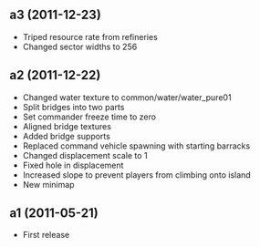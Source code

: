 ## a3 (2011-12-23)

* Triped resource rate from refineries
* Changed sector widths to 256

## a2 (2011-12-22)

* Changed water texture to common/water/water_pure01
* Split bridges into two parts
* Set commander freeze time to zero
* Aligned bridge textures
* Added bridge supports
* Replaced command vehicle spawning with starting barracks
* Changed displacement scale to 1
* Fixed hole in displacement
* Increased slope to prevent players from climbing onto island
* New minimap

## a1 (2011-05-21)

* First release